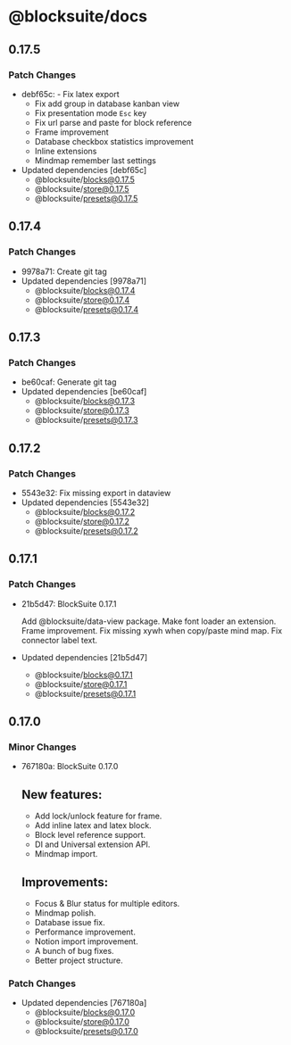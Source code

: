 # @blocksuite/docs

## 0.17.5

### Patch Changes

- debf65c: - Fix latex export
  - Fix add group in database kanban view
  - Fix presentation mode `Esc` key
  - Fix url parse and paste for block reference
  - Frame improvement
  - Database checkbox statistics improvement
  - Inline extensions
  - Mindmap remember last settings
- Updated dependencies [debf65c]
  - @blocksuite/blocks@0.17.5
  - @blocksuite/store@0.17.5
  - @blocksuite/presets@0.17.5

## 0.17.4

### Patch Changes

- 9978a71: Create git tag
- Updated dependencies [9978a71]
  - @blocksuite/blocks@0.17.4
  - @blocksuite/store@0.17.4
  - @blocksuite/presets@0.17.4

## 0.17.3

### Patch Changes

- be60caf: Generate git tag
- Updated dependencies [be60caf]
  - @blocksuite/blocks@0.17.3
  - @blocksuite/store@0.17.3
  - @blocksuite/presets@0.17.3

## 0.17.2

### Patch Changes

- 5543e32: Fix missing export in dataview
- Updated dependencies [5543e32]
  - @blocksuite/blocks@0.17.2
  - @blocksuite/store@0.17.2
  - @blocksuite/presets@0.17.2

## 0.17.1

### Patch Changes

- 21b5d47: BlockSuite 0.17.1

  Add @blocksuite/data-view package.
  Make font loader an extension.
  Frame improvement.
  Fix missing xywh when copy/paste mind map.
  Fix connector label text.

- Updated dependencies [21b5d47]
  - @blocksuite/blocks@0.17.1
  - @blocksuite/store@0.17.1
  - @blocksuite/presets@0.17.1

## 0.17.0

### Minor Changes

- 767180a: BlockSuite 0.17.0

  ## New features:

  - Add lock/unlock feature for frame.
  - Add inline latex and latex block.
  - Block level reference support.
  - DI and Universal extension API.
  - Mindmap import.

  ## Improvements:

  - Focus & Blur status for multiple editors.
  - Mindmap polish.
  - Database issue fix.
  - Performance improvement.
  - Notion import improvement.
  - A bunch of bug fixes.
  - Better project structure.

### Patch Changes

- Updated dependencies [767180a]
  - @blocksuite/blocks@0.17.0
  - @blocksuite/store@0.17.0
  - @blocksuite/presets@0.17.0

